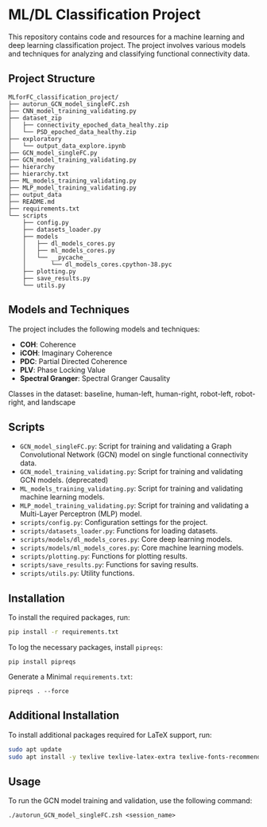 # ML/DL Classification Project

This repository contains code and resources for a machine learning and deep learning classification project. The project involves various models and techniques for analyzing and classifying functional connectivity data.

## Project Structure
```
MLforFC_classification_project/
├── autorun_GCN_model_singleFC.zsh
├── CNN_model_training_validating.py
├── dataset_zip
│   ├── connectivity_epoched_data_healthy.zip
│   └── PSD_epoched_data_healthy.zip
├── exploratory
│   └── output_data_explore.ipynb
├── GCN_model_singleFC.py
├── GCN_model_training_validating.py
├── hierarchy
├── hierarchy.txt
├── ML_models_training_validating.py
├── MLP_model_training_validating.py
├── output_data
├── README.md
├── requirements.txt
└── scripts
    ├── config.py
    ├── datasets_loader.py
    ├── models
    │   ├── dl_models_cores.py
    │   ├── ml_models_cores.py
    │   └── __pycache__
    │       └── dl_models_cores.cpython-38.pyc
    ├── plotting.py
    ├── save_results.py
    └── utils.py
```

## Models and Techniques

The project includes the following models and techniques:

- **COH**: Coherence
- **iCOH**: Imaginary Coherence
- **PDC**: Partial Directed Coherence
- **PLV**: Phase Locking Value
- **Spectral Granger**: Spectral Granger Causality

Classes in the dataset: baseline, human-left, human-right, robot-left, robot-right, and landscape

## Scripts

- `GCN_model_singleFC.py`: Script for training and validating a Graph Convolutional Network (GCN) model on single functional connectivity data.
- `GCN_model_training_validating.py`: Script for training and validating GCN models. (deprecated)
- `ML_models_training_validating.py`: Script for training and validating machine learning models.
- `MLP_model_training_validating.py`: Script for training and validating a Multi-Layer Perceptron (MLP) model.
- `scripts/config.py`: Configuration settings for the project.
- `scripts/datasets_loader.py`: Functions for loading datasets.
- `scripts/models/dl_models_cores.py`: Core deep learning models.
- `scripts/models/ml_models_cores.py`: Core machine learning models.
- `scripts/plotting.py`: Functions for plotting results.
- `scripts/save_results.py`: Functions for saving results.
- `scripts/utils.py`: Utility functions.

## Installation

To install the required packages, run:

```sh
pip install -r requirements.txt
``` 

To log the necessary packages, install `pipreqs`:
```
pip install pipreqs
```
Generate a Minimal `requirements.txt`:
``` 
pipreqs . --force
```

## Additional Installation

To install additional packages required for LaTeX support, run:

```sh
sudo apt update
sudo apt install -y texlive texlive-latex-extra texlive-fonts-recommended dvipng cm-super
```

## Usage

To run the GCN model training and validation, use the following command:
```
./autorun_GCN_model_singleFC.zsh <session_name>
```